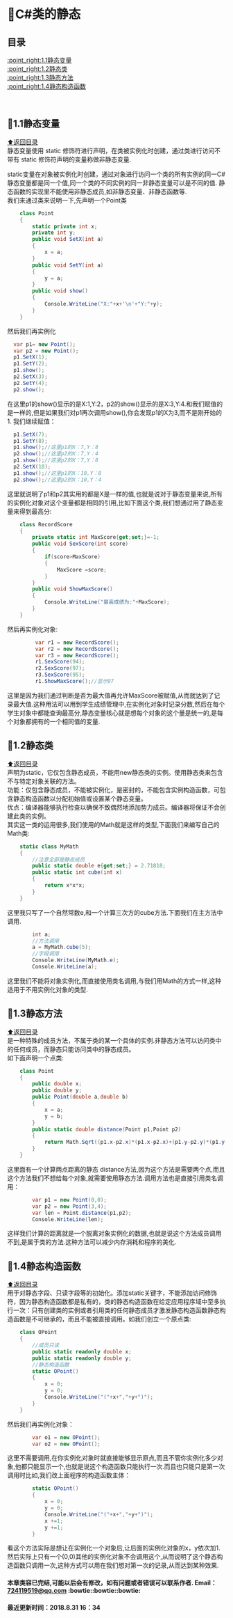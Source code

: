 # :file_folder:C#类的静态
<p id="title"></p>
<h2>目录</h2>
<a href="#a1">:point_right:1.1静态变量</a><br>
<a href="#a2">:point_right:1.2静态类</a><br>
<a href="#a3">:point_right:1.3静态方法</a><br>
<a href="#a4">:point_right:1.4静态构造函数</a><br>
<p id="a1"></p><br>

## :blue_book:1.1静态变量
<a href="#title">:arrow_up:返回目录</a><br>
静态变量使用 static 修饰符进行声明，在类被实例化时创建，通过类进行访问不带有 static 修饰符声明的变量称做非静态变量.<br>

static变量在对象被实例化时创建，通过对象进行访问一个类的所有实例的同一C#静态变量都是同一个值,同一个类的不同实例的同一非静态变量可以是不同的值.
静态函数的实现里不能使用非静态成员,如非静态变量、非静态函数等.<br>
我们来通过类来说明一下,先声明一个Point类<br>

```C#
    class Point
    {
        static private int x;
        private int y;
        public void SetX(int a)
        {
            x = a;
        }
        public void SetY(int a)
        {
            y = a;
        }
        public void show()
        {
            Console.WriteLine("X:"+x+'\n'+"Y:"+y);
        }
    }
```
然后我们再实例化

```C#
  var p1= new Point();
  var p2 = new Point();
  p1.SetX(1);
  p1.SetY(2);
  p1.show();
  p2.SetX(3);
  p2.SetY(4);
  p2.show();
```
在这里p1的show()显示的是X:1,Y:2，p2的show()显示的是X:3,Y:4.和我们赋值的是一样的,但是如果我们对p1再次调用show(),你会发现p1的X为3,而不是刚开始的1.
我们继续赋值：
```C#
  p1.SetX(7);
  p1.SetY(8);
  p1.show();//这里p1的X：7,Y：8
  p2.show();//这里p2的X：7,Y：4
  p1.show();//这里p2的X：7,Y：8
  p2.SetX(10);
  p1.show();//这里p1的X：10,Y：8
  p2.show();//这里p2的X：10,Y：4  
```
这里就说明了p1和p2其实用的都是X是一样的值,也就是说对于静态变量来说,所有的实例化对象对这个变量都是相同的引用,比如下面这个类,我们想通过用了静态变量来得到最高分:<br>
```C#
    class RecordScore
    {
        private static int MaxScore{get;set;}=-1;
        public void SexScore(int score)
        {
            if(score>MaxScore)
            {
                MaxScore =score;
            }
        }
        public void ShowMaxScore()
        {
            Console.WriteLine("最高成绩为:"+MaxScore);
        }
    }
```

然后再实例化对象:
```C#
         var r1 = new RecordScore();
         var r2 = new RecordScore();
         var r3 = new RecordScore();
         r1.SexScore(94);
         r2.SexScore(97);
         r3.SexScore(95);
         r1.ShowMaxScore();//显示97
```
这里是因为我们通过判断是否为最大值再允许MaxScore被赋值,从而就达到了记录最大值.这种用法可以用到学生成绩管理中,在实例化对象时记录分数,然后在每个学生对象中都能查询最高分,静态变量核心就是想每个对象的这个量是统一的,是每个对象都拥有的一个相同值的变量.
<p id="a2"></p>

## :blue_book:1.2静态类
<a href="#title">:arrow_up:返回目录</a><br>
声明为static，它仅包含静态成员，不能用new静态类的实例。使用静态类来包含不与特定对象关联的方法。<br>
功能：仅包含静态成员，不能被实例化，是密封的，不能包含实例构造函数，可包含静态构造函数以分配初始值或设置某个静态变量。<br>
优点：编译器能够执行检查以确保不致偶然地添加势力成员。编译器将保证不会创建此类的实例。<br>
其实这一类的运用很多,我们使用的Math就是这样的类型,下面我们来编写自己的Math类:
```C#
    static class MyMath
    {
        //注意全部是静态成员
        public static double e{get;set;} = 2.71818;
        public static int cube(int x)
        {
            return x*x*x;
        }
    }
```
这里我只写了一个自然常数e,和一个计算三次方的cube方法.下面我们在主方法中调用.
```C#
        int a;
        //方法调用
        a = MyMath.cube(5);
        //字段调用
        Console.WriteLine(MyMath.e);
        Console.WriteLine(a);
```
这里我们不能将对象实例化,而直接使用类名调用,与我们用Math的方式一样,这种适用于不用实例化对象的类型.
<p id="a3"></p>

## :blue_book:1.3静态方法
<a href="#title">:arrow_up:返回目录</a><br>
是一种特殊的成员方法，不属于类的某一个具体的实例.非静态方法可以访问类中的任何成员，而静态只能访问类中的静态成员。<br>
如下面声明一个点类:
```C#
    class Point
    {
        public double x;
        public double y;
        public Point(double a,double b)
        {
            x = a;
            y = b;
        }
        public static double distance(Point p1,Point p2)
        {
            return Math.Sqrt((p1.x-p2.x)*(p1.x-p2.x)+(p1.y-p2.y)*(p1.y-p2.y));
        }
    }
```
这里面有一个计算两点距离的静态 distance方法,因为这个方法是需要两个点,而且这个方法我们不想给每个对象,就需要使用静态方法.调用方法也是直接引用类名调用：
```C#
        var p1 = new Point(0,0);
        var p2 = new Point(3,4);
        var len = Point.distance(p1,p2);
        Console.WriteLine(len);
```
这样我们计算的距离就是一个脱离对象实例化的数据,也就是说这个方法成员调用不到,是属于类的方法.这种方法可以减少内存消耗和程序的美化.
<p id="a4"></p>

## :blue_book:1.4静态构造函数
<a href="#title">:arrow_up:返回目录</a><br>
用于对静态字段、只读字段等的初始化。添加static关键字，不能添加访问修饰符，因为静态构造函数都是私有的，类的静态构造函数在给定应用程序域中至多执行一次：只有创建类的实例或者引用类的任何静态成员才激发静态构造函数静态构造函数是不可继承的，而且不能被直接调用。如我们创立一个原点类:
```C#
    class OPoint
    {
        //成员只读
        public static readonly double x;
        public static readonly double y;
        //静态构造函数
        static OPoint()
        {
            x = 0;
            y = 0;
            Console.WriteLine("("+x+","+y+")");
        }
    }
```
然后我们再实例化对象：
```C#
        var o1 = new OPoint();
        var o2 = new OPoint();
```
这里不需要调用,在你实例化对象时就直接能够显示原点,而且不管你实例化多少对象,他都只能显示一个,也就是说这个构造函数只能执行一次.而且也只能只是第一次调用时比如,我们改上面程序的构造函数主体：
```C#
        static OPoint()
        {
            x = 0;
            y = 0;
            Console.WriteLine("("+x+","+y+")");
            x +=1;
            y +=1;
        }
```
看这个方法实际是想让在实例化一个对象后,让后面的实例化对象的x，y依次加1.然后实际上只有一个(0,0)其他的实例化对象不会调用这个,从而说明了这个静态构造函数只调用一次,这种方式可以用在我们想对第一次的记录,从而达到某种效果.
#### 本章类容已完结,可能以后会有修改，如有问题或者错误可以联系作者.  Email：724119519@qq.com :bowtie::bowtie::bowtie: ####
#### 最近更新时间：2018.8.31 16：34 ####

